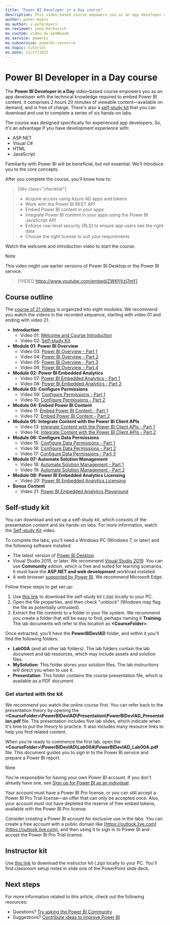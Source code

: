 ```yaml
---
title: "Power BI Developer in a Day course"
description: This video-based course empowers you as an app developer with the technical knowledge required to embed Power BI content.
author: peter-myers
ms.author: v-petermyers
ms.reviewer: yana.berkovich
ms.custom: video-dv-ep90wse8
ms.service: powerbi
ms.subservice: powerbi-resource
ms.topic: tutorial
ms.date: 11/17/2021
---
```


# Power BI Developer in a Day course

The **Power BI Developer in a Day** video-based course empowers you as an app developer with the technical knowledge required to embed Power BI content. It comprises 2 hours 20 minutes of viewable content—available on demand, and is free of charge. There's also a [self-study kit](#self-study-kit) that you can download and use to complete a series of six hands-on labs.

The course was designed specifically for experienced app developers. So, it's an advantage if you have development experience with:

- ASP.NET
- Visual C#
- HTML
- JavaScript

Familiarity with Power BI will be beneficial, but not essential. We'll introduce you to the core concepts.

After you complete the course, you'll know how to:

> [!div class="checklist"]
> - Acquire access using Azure AD apps and tokens
> - Work with the Power BI REST API
> - Embed Power BI content in your apps
> - Integrate Power BI content in your apps using the Power BI JavaScript API
> - Enforce row-level security (RLS) to ensure app users see the right data
> - Choose the right license to suit your requirements

Watch the welcome and introduction video to start the course.

> [!NOTE]  
> This video might use earlier versions of Power BI Desktop or the Power BI service.

> [!VIDEO https://www.youtube.com/embed/ZWKfjVzI7mY]

## Course outline

The [course of 21 videos](https://www.youtube.com/playlist?list=PL1N57mwBHtN0YdIsiHDDdb9KyrRClbCyO) is organized into eight modules. We recommend you watch the videos in the recorded sequence, starting with video 01 and ending with video 21.

- **Introduction**
  - Video 01: [Welcome and Course Introduction](https://www.youtube.com/watch?v=ZWKfjVzI7mY&list=PL1N57mwBHtN0YdIsiHDDdb9KyrRClbCyO&index=1)
  - Video 02: [Self-study Kit](https://www.youtube.com/watch?v=a9E8X0a_Mis&list=PL1N57mwBHtN0YdIsiHDDdb9KyrRClbCyO&index=2)
- **Module 01: Power BI Overview**
  - Video 03: [Power BI Overview - Part 1](https://www.youtube.com/watch?v=lk407NTyBDg&list=PL1N57mwBHtN0YdIsiHDDdb9KyrRClbCyO&index=3)
  - Video 04: [Power BI Overview - Part 2](https://www.youtube.com/watch?v=N5VvvrU9gog&list=PL1N57mwBHtN0YdIsiHDDdb9KyrRClbCyO&index=4)
  - Video 05: [Power BI Overview - Part 3](https://www.youtube.com/watch?v=rI4e24gIQe8&list=PL1N57mwBHtN0YdIsiHDDdb9KyrRClbCyO&index=5)
  - Video 06: [Power BI Overview - Part 4](https://www.youtube.com/watch?v=rNq1G9HkVdg&list=PL1N57mwBHtN0YdIsiHDDdb9KyrRClbCyO&index=6)
- **Module 02: Power BI Embedded Analytics**
  - Video 07: [Power BI Embedded Analytics - Part 1](https://www.youtube.com/watch?v=COEXWSrR3JQ&list=PL1N57mwBHtN0YdIsiHDDdb9KyrRClbCyO&index=7)
  - Video 08: [Power BI Embedded Analytics - Part 2](https://www.youtube.com/watch?v=jFgbI2KnmHY&list=PL1N57mwBHtN0YdIsiHDDdb9KyrRClbCyO&index=8)
- **Module 03: Configure Permissions**
  - Video 09: [Configure Permissions - Part 1](https://www.youtube.com/watch?v=xOz-UFCUXQc&list=PL1N57mwBHtN0YdIsiHDDdb9KyrRClbCyO&index=9)
  - Video 10: [Configure Permissions - Part 2](https://www.youtube.com/watch?v=xSr2y7BpbIA&list=PL1N57mwBHtN0YdIsiHDDdb9KyrRClbCyO&index=10)
- **Module 04: Embed Power BI Content**
  - Video 11: [Embed Power BI Content - Part 1](https://www.youtube.com/watch?v=6OYk8iUj0yo&list=PL1N57mwBHtN0YdIsiHDDdb9KyrRClbCyO&index=11)
  - Video 12: [Embed Power BI Content - Part 2](https://www.youtube.com/watch?v=BxxjpCk5z-s&list=PL1N57mwBHtN0YdIsiHDDdb9KyrRClbCyO&index=12)
- **Module 05: Integrate Content with the Power BI Client APIs**
  - Video 13: [Integrate Content with the Power BI Client APIs - Part 1](https://www.youtube.com/watch?v=cFnI-1s2LIM&list=PL1N57mwBHtN0YdIsiHDDdb9KyrRClbCyO&index=13)
  - Video 14: [Integrate Content with the Power BI Client APIs - Part 2](https://www.youtube.com/watch?v=yF0zA2-jTl8&list=PL1N57mwBHtN0YdIsiHDDdb9KyrRClbCyO&index=14)
- **Module 06: Configure Data Permissions**
  - Video 15: [Configure Data Permissions - Part 1](https://www.youtube.com/watch?v=NQymN6flkKk&list=PL1N57mwBHtN0YdIsiHDDdb9KyrRClbCyO&index=15)
  - Video 16: [Configure Data Permissions - Part 2](https://www.youtube.com/watch?v=YdYLQt5FkX4&list=PL1N57mwBHtN0YdIsiHDDdb9KyrRClbCyO&index=16)
  - Video 17: [Configure Data Permissions - Part 3](https://www.youtube.com/watch?v=hWOIuoAz7h0&list=PL1N57mwBHtN0YdIsiHDDdb9KyrRClbCyO&index=17)
- **Module 07: Automate Solution Management**
  - Video 18: [Automate Solution Management - Part 1](https://www.youtube.com/watch?v=hkVHOHZ_jm4&list=PL1N57mwBHtN0YdIsiHDDdb9KyrRClbCyO&index=18)
  - Video 19: [Automate Solution Management - Part 2](https://www.youtube.com/watch?v=-LGOWDpC3x4&list=PL1N57mwBHtN0YdIsiHDDdb9KyrRClbCyO&index=19)
- **Module 08: Power BI Embedded Analytics Licensing**
  - Video 20: [Power BI Embedded Analytics Licensing](https://www.youtube.com/watch?v=y6zp04btvVw&list=PL1N57mwBHtN0YdIsiHDDdb9KyrRClbCyO&index=20)
- **Bonus Content**
  - Video 21: [Power BI Embedded Analytics Playground](https://www.youtube.com/watch?v=DLYlDDF3mNw&list=PL1N57mwBHtN0YdIsiHDDdb9KyrRClbCyO&index=21)

## Self-study kit

You can download and set up a self-study kit, which consists of the presentation content and six hands-on labs. For more information, watch the [Self-study Kit](https://www.youtube.com/watch?v=a9E8X0a_Mis&list=PL1N57mwBHtN0YdIsiHDDdb9KyrRClbCyO&index=2) video.

To complete the labs, you'll need a Windows PC (Windows 7, or later) and the following software installed:

- The latest version of [Power BI Desktop](../fundamentals/desktop-get-the-desktop.md).
- Visual Studio 2015, or later. We recommend [Visual Studio 2019](https://visualstudio.microsoft.com/downloads/). You can use **Community** edition, which is free and suited for learning scenarios. It must have the **ASP.NET and web development** workload installed.
- A web browser [supported by Power BI](../fundamentals/power-bi-browsers.md). We recommend Microsoft Edge.

Follow these steps to get set up:

1. Use [this link](https://aka.ms/deviad-student) to download the self-study kit (.zip) locally to your PC.
1. Open the file properties, and then check "unblock" (Windows may flag the file as potentially untrusted).
1. Extract the file contents to a folder in your file system. We recommend you create a folder that will be easy to find, perhaps naming it **Training**. The lab documents will refer to this location as **&lt;CourseFolder&gt;**.

Once extracted, you'll have the **PowerBIDevIAD** folder, and within it you'll find the following folders:

- **Lab00A** (and all other lab folders). The lab folders contain the lab document and lab resources, which may include assets and solution files.
- **MySolution**: This folder stores your solution files. The lab instructions will direct you when to use it.
- **Presentation**: This folder contains the course presentation file, which is available as a PDF document.

### Get started with the kit

We recommend you watch the online course first. You can refer back to the presentation theory by opening the **&lt;CourseFolder&gt;\PowerBIDevIAD\Presentation\PowerBIDevIAD_Presentation.pdf** file. The presentation includes five lab slides, which indicate when it's time to put the theory to practice. It also includes many resource links to help you find related content.

When you're ready to commence the first lab, open the **&lt;CourseFolder&gt;\PowerBIDevIAD\Lab00A\PowerBIDevIAD_Lab00A.pdf** file. This document guides you to sign in to the Power BI service and prepare a Power BI report.

> [!NOTE]
> You're responsible for having your own Power BI account. If you don't already have one, see [Sign up for Power BI as an individual](../fundamentals/service-self-service-signup-for-power-bi.md).
>
> Your account must have a Power BI Pro license, or you can still accept a Power BI Pro Trial license—an offer that can only be accepted once. Also, your account must not have depleted the reserve of free embed tokens, available with the Power BI Pro license.
>
> Consider creating a Power BI account for exclusive use in the labs. You can create a free account with a public domain like [https://outlook.live.com](https://outlook.live.com), and then using it to sign in to Power BI and accept the Power BI Pro Trial license.

## Instructor kit

Use [this link](https://aka.ms/deviad-instructor) to download the instructor kit (.zip) locally to your PC. You'll find classroom setup notes in slide one of the PowerPoint slide deck.

## Next steps

For more information related to this article, check out the following resources:

- Questions? [Try asking the Power BI Community](https://community.powerbi.com/)
- Suggestions? [Contribute ideas to improve Power BI](https://ideas.powerbi.com/)
